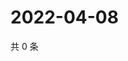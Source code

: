 # 2022-04-08

共 0 条

<!-- BEGIN WEIBO -->
<!-- 最后更新时间 Fri Apr 08 2022 02:00:39 GMT+0800 (China Standard Time) -->

<!-- END WEIBO -->
